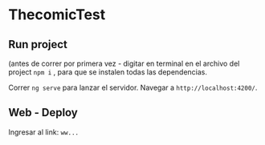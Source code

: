 # ThecomicTest


## Run project
(antes de correr por primera vez - digitar en terminal en el archivo del project `npm i` , para que se instalen todas las dependencias.

Correr `ng serve` para lanzar el servidor. Navegar a `http://localhost:4200/`.


## Web - Deploy

Ingresar al link: 
  `ww...`



